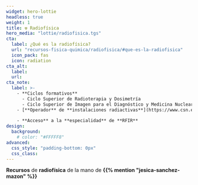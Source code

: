 ```yaml
---
widget: hero-lottie
headless: true
weight: 1
title: ☢️ Radiofísica
hero_media: "lottie/radiofisica.tgs"
cta:
  label: ¿Qué es la radiofísica?
  url: "recursos-fisica-quimica/radiofisica/#que-es-la-radiofisica"
  icon_pack: fas
  icon: radiation
cta_alt:
  label: 
  url:
cta_note:
  label: >-
    - **Ciclos formativos**
      - Ciclo Superior de Radioterapia y Dosimetría
      - Ciclo Superior de Imagen para el Diagnóstico y Medicina Nuclear
    - [**Operador** de **instalaciones radiactivas**](https://www.csn.es/proteccion-radiologica/diplomas-licencias-y-acreditaciones)
      
    - **Acceso** a la **especialidad** de **RFIR**
design:
  background:
    # color: "#FFFFF8"
advanced:
  css_style: "padding-bottom: 0px"
  css_class: 
---
```


**Recursos** de **radiofísica** de la mano de **{{% mention "jesica-sanchez-mazon" %}}**